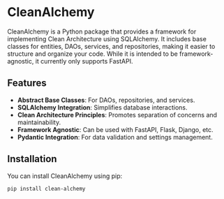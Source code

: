 # CleanAlchemy

CleanAlchemy is a Python package that provides a framework for implementing Clean Architecture using SQLAlchemy. It includes base classes for entities, DAOs, services, and repositories, making it easier to structure and organize your code. While it is intended to be framework-agnostic, it currently only supports FastAPI.

## Features

- **Abstract Base Classes**: For DAOs, repositories, and services.
- **SQLAlchemy Integration**: Simplifies database interactions.
- **Clean Architecture Principles**: Promotes separation of concerns and maintainability.
- **Framework Agnostic**: Can be used with FastAPI, Flask, Django, etc.
- **Pydantic Integration**: For data validation and settings management.

## Installation

You can install CleanAlchemy using pip:

```bash
pip install clean-alchemy
